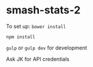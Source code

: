 smash-stats-2
=============

To set up:
`bower install`

`npm install`

`gulp` or `gulp dev` for development

Ask JK for API credentials
